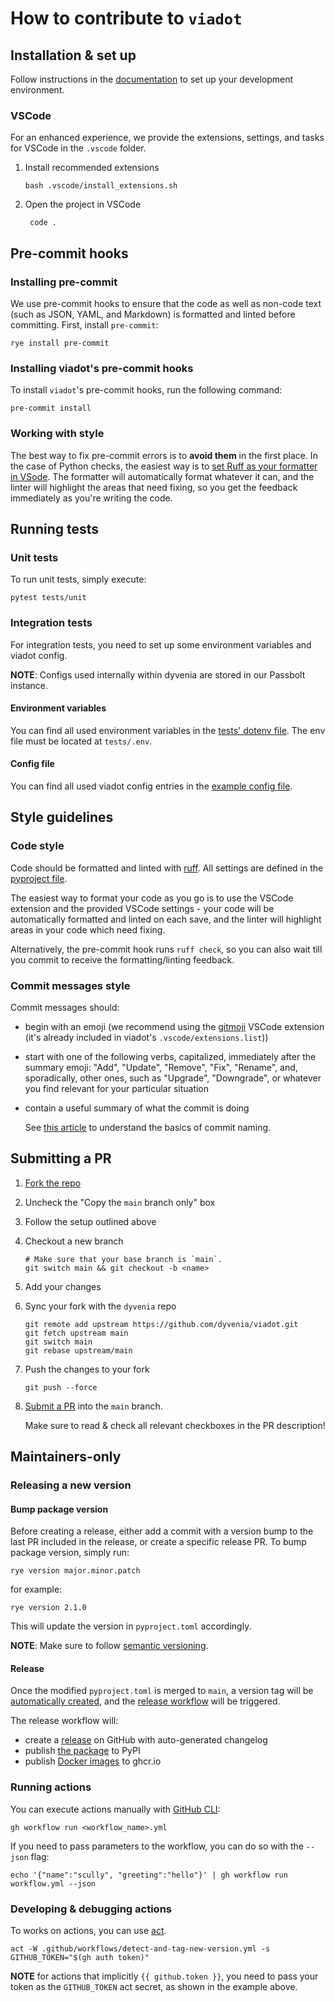 # How to contribute to `viadot`

## Installation & set up

Follow instructions in the [documentation](./docs/getting_started.md) to set up your development environment.

### VSCode

For an enhanced experience, we provide the extensions, settings, and tasks for VSCode in the `.vscode` folder.

1. Install recommended extensions

   ```console
   bash .vscode/install_extensions.sh
   ```

2. Open the project in VSCode

   ```console
    code .
   ```

## Pre-commit hooks

### Installing pre-commit

We use pre-commit hooks to ensure that the code as well as non-code text (such as JSON, YAML, and Markdown) is formatted and linted before committing. First, install `pre-commit`:

```console
rye install pre-commit
```

### Installing viadot's pre-commit hooks

To install `viadot`'s pre-commit hooks, run the following command:

```console
pre-commit install
```

### Working with style

The best way to fix pre-commit errors is to **avoid them** in the first place. In the case of Python checks, the easiest way is to [set Ruff as your formatter in VSode](#code-style). The formatter will automatically format whatever it can, and the linter will highlight the areas that need fixing, so you get the feedback immediately as you're writing the code.

## Running tests

### Unit tests

To run unit tests, simply execute:

```console
pytest tests/unit
```

### Integration tests

For integration tests, you need to set up some environment variables and viadot config.

**NOTE**: Configs used internally within dyvenia are stored in our Passbolt instance.

#### Environment variables

You can find all used environment variables in the [tests' dotenv file](./tests/.env.example). The env file must be located at `tests/.env`.

#### Config file

You can find all used viadot config entries in the [example config file](./config.yaml.example).

## Style guidelines

### Code style

Code should be formatted and linted with [ruff](https://docs.astral.sh/ruff/). All settings are defined in the [pyproject file](pyproject.toml).

The easiest way to format your code as you go is to use the VSCode extension and the provided VSCode settings - your code will be automatically formatted and linted on each save, and the linter will highlight areas in your code which need fixing.

Alternatively, the pre-commit hook runs `ruff check`, so you can also wait till you commit to receive the formatting/linting feedback.

### Commit messages style

Commit messages should:

- begin with an emoji (we recommend using the [gitmoji](https://marketplace.visualstudio.com/items?itemName=seatonjiang.gitmoji-vscode) VSCode extension (it's already included in viadot's `.vscode/extensions.list`))
- start with one of the following verbs, capitalized, immediately after the summary emoji: "Add", "Update", "Remove", "Fix", "Rename", and, sporadically, other ones, such as "Upgrade", "Downgrade", or whatever you find relevant for your particular situation
- contain a useful summary of what the commit is doing

  See [this article](https://www.freecodecamp.org/news/how-to-write-better-git-commit-messages/) to understand the basics of commit naming.

## Submitting a PR

1. [Fork the repo](https://github.com/dyvenia/viadot/fork)
2. Uncheck the "Copy the `main` branch only" box
3. Follow the setup outlined above
4. Checkout a new branch

   ```console
   # Make sure that your base branch is `main`.
   git switch main && git checkout -b <name>
   ```

5. Add your changes
6. Sync your fork with the `dyvenia` repo

   ```console
   git remote add upstream https://github.com/dyvenia/viadot.git
   git fetch upstream main
   git switch main
   git rebase upstream/main
   ```

7. Push the changes to your fork

   ```console
   git push --force
   ```

8. [Submit a PR](https://github.com/dyvenia/viadot/compare/yourbranch...main) into the `main` branch.

   Make sure to read & check all relevant checkboxes in the PR description!

## Maintainers-only

### Releasing a new version

#### Bump package version

Before creating a release, either add a commit with a version bump to the last PR included in the release, or create a specific release PR. To bump package version, simply run:

```console
rye version major.minor.patch
```

for example:

```console
rye version 2.1.0
```

This will update the version in `pyproject.toml` accordingly.

**NOTE**: Make sure to follow [semantic versioning](https://semver.org/).

#### Release

Once the modified `pyproject.toml` is merged to `main`, a version tag will be [automatically created](https://github.com/dyvenia/viadot/blob/main/.github/workflows/detect-and-tag-new-version.yml), and the [release workflow](https://github.com/dyvenia/viadot/blob/main/.github/workflows/cd.yml) will be triggered.

The release workflow will:

- create a [release](https://github.com/dyvenia/viadot/releases) on GitHub with auto-generated changelog
- publish [the package](https://pypi.org/project/viadot2/) to PyPI
- publish [Docker images](https://github.com/orgs/dyvenia/packages?repo_name=viadot) to ghcr.io

### Running actions

You can execute actions manually with [GitHub CLI](https://cli.github.com/manual/):

```console
gh workflow run <workflow_name>.yml
```

If you need to pass parameters to the workflow, you can do so with the `--json` flag:

```console
echo '{"name":"scully", "greeting":"hello"}' | gh workflow run workflow.yml --json
```

### Developing & debugging actions

To works on actions, you can use [act](https://github.com/nektos/act).

```console
act -W .github/workflows/detect-and-tag-new-version.yml -s GITHUB_TOKEN="$(gh auth token)"
```

**NOTE** for actions that implicitly `{{ github.token }}`, you need to pass your token as the `GITHUB_TOKEN` act secret, as shown in the example above.
